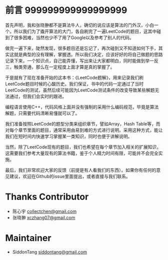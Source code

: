 # 前言 999999999999999999
首先声明，我和张晓翀都不是算法牛人，确切的说应该是算法的门外汉，小白一个。所以我们为了撬开算法的大门，各自刷完了一遍LeetCode的题目，这其中碰到了很多困难，当然也少不了用了Google以及参考了别人的代码。

做完一遍下来，陡然发现，很多题目还是忘记了，再次碰到又不知道如何下手，其实这就是典型的没有理解，掌握透。所以我们决定，应该好好的将自己做题的思路记录下来，一个知识点，自己能弄懂，写出来让大家都明白，同时能做到举一反三，触类旁通，那么在一定程度上面才算是真的掌握了。

于是就有了现在准备开始的这本书：《LeetCode题解》，用来记录我们刷LeetCode题目时候的心酸历史。我们保证，书中的代码一定通过了当时LeetCode的测试，虽然后续可能因为LeetCode测试条件的改变导致某些解题无法通过，但我们会实时的跟进。

编程语言使用C++，代码风格上面并没有强制的采用什么编码规范，毕竟是算法解题，只需要代码清晰易懂就可以了。

我们准备按照LeetCode的题型分类来组织章节，譬如Array，Hash Table等，而对每个章节里面的题目，通常采用由易到难的方式进行说明。采用这种方式，能让我们在短时间内快速学习掌握某一类知识，同时也便于讲解说明。

当然，除了LeetCode现有的题目，我们也希望在每个章节加入相关的扩展知识，这需要我们参考大量现有的算法书籍，鉴于个人精力时间有限，可能并不会完全实施。

最后，我们非常欢迎大家的反馈（前提是有人看我们的东西）。如果你有任何的意见建议，欢迎在Github的issue里面提出，或者直接与我们联系。

# Thanks Contributor

+ 陈心宇 [collectchen@gmail.com](collectchen@gmail.com)
+ 张晓翀 [xczhang07@gmail.com](xczhang07@gmail.com)

# Maintainer
+ SiddonTang [siddontang@gmail.com](siddontang@gmail.com)
